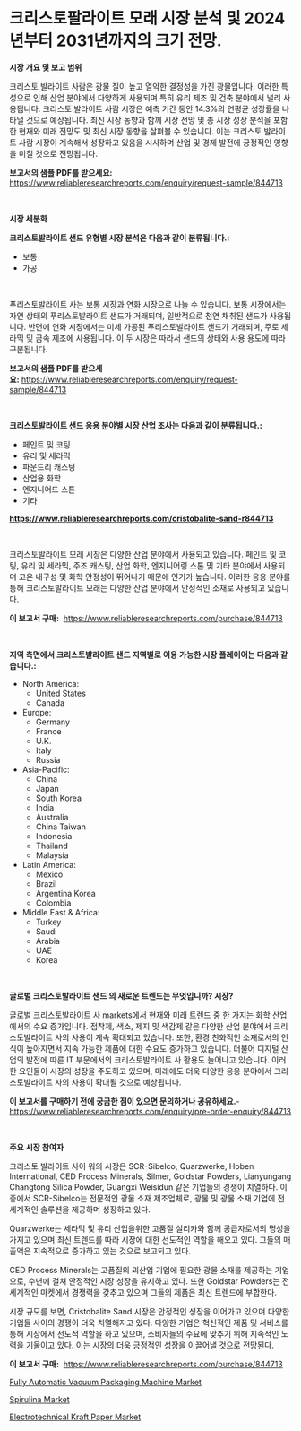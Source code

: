 <p><h1>크리스토팔라이트 모래 시장 분석 및 2024년부터 2031년까지의 크기 전망.</h1></p><p><strong>시장 개요 및 보고 범위</strong></p>
<p><p>크리스토 발라이트 사람은 광물 질이 높고 열악한 결정성을 가진 광물입니다. 이러한 특성으로 인해 산업 분야에서 다양하게 사용되며 특히 유리 제조 및 건축 분야에서 널리 사용됩니다. 크리스토 발라이트 사람 시장은 예측 기간 동안 14.3%의 연평균 성장률을 나타낼 것으로 예상됩니다. 최신 시장 동향과 함께 시장 전망 및 총 시장 성장 분석을 포함한 현재와 미래 전망도 및 최신 시장 동향을 살펴볼 수 있습니다. 이는 크리스토 발라이트 사람 시장이 계속해서 성장하고 있음을 시사하며 산업 및 경제 발전에 긍정적인 영향을 미칠 것으로 전망됩니다.</p></p>
<p><strong>보고서의 샘플 PDF를 받으세요:</strong> <a href="https://www.reliableresearchreports.com/enquiry/request-sample/844713">https://www.reliableresearchreports.com/enquiry/request-sample/844713</a></p>
<p>&nbsp;</p>
<p><strong>시장 세분화</strong></p>
<p><strong>크리스토발라이트 샌드 유형별 시장 분석은 다음과 같이 분류됩니다.:</strong></p>
<p><ul><li>보통</li><li>가공</li></ul></p>
<p>&nbsp;</p>
<p><p>푸리스토발라이트 사는 보통 시장과 연화 시장으로 나눌 수 있습니다. 보통 시장에서는 자연 상태의 푸리스토발라이트 샌드가 거래되며, 일반적으로 천연 채취된 샌드가 사용됩니다. 반면에 연화 시장에서는 미세 가공된 푸리스토발라이트 샌드가 거래되며, 주로 세라믹 및 금속 제조에 사용됩니다. 이 두 시장은 따라서 샌드의 상태와 사용 용도에 따라 구분됩니다.</p></p>
<p><strong>보고서의 샘플 PDF를 받으세요:</strong>&nbsp;<a href="https://www.reliableresearchreports.com/enquiry/request-sample/844713">https://www.reliableresearchreports.com/enquiry/request-sample/844713</a></p>
<p>&nbsp;</p>
<p><strong> 크리스토발라이트 샌드 응용 분야별 시장 산업 조사는 다음과 같이 분류됩니다.:</strong></p>
<p><ul><li>페인트 및 코팅</li><li>유리 및 세라믹</li><li>파운드리 캐스팅</li><li>산업용 화학</li><li>엔지니어드 스톤</li><li>기타</li></ul></p>
<p><strong><a href="https://www.reliableresearchreports.com/cristobalite-sand-r844713">https://www.reliableresearchreports.com/cristobalite-sand-r844713</a></strong></p>
<p>&nbsp;</p>
<p><p>크리스토발라이트 모래 시장은 다양한 산업 분야에서 사용되고 있습니다. 페인트 및 코팅, 유리 및 세라믹, 주조 캐스팅, 산업 화학, 엔지니어링 스톤 및 기타 분야에서 사용되며 고온 내구성 및 화학 안정성이 뛰어나기 때문에 인기가 높습니다. 이러한 응용 분야를 통해 크리스토발라이트 모래는 다양한 산업 분야에서 안정적인 소재로 사용되고 있습니다.</p></p>
<p><strong>이 보고서 구매:</strong>&nbsp; <a href="https://www.reliableresearchreports.com/purchase/844713">https://www.reliableresearchreports.com/purchase/844713</a></p>
<p>&nbsp;</p>
<p><strong>지역 측면에서 크리스토발라이트 샌드 지역별로 이용 가능한 시장 플레이어는 다음과 같습니다.:</strong></p>
<p><ul>
    <li>
        North America:
        <ul>
            <li>United States</li>
            <li>Canada</li>
        </ul>
    </li>
    <li>
        Europe:
        <ul>
            <li>Germany</li>
            <li>France</li>
            <li>U.K.</li>
            <li>Italy</li>
            <li>Russia</li>
        </ul>
    </li>
    <li>
        Asia-Pacific:
        <ul>
            <li>China</li>
            <li>Japan</li>
            <li>South Korea</li>
            <li>India</li>
            <li>Australia</li>
            <li>China Taiwan</li>
            <li>Indonesia</li>
            <li>Thailand</li>
            <li>Malaysia</li>
        </ul>
    </li>
    <li>
        Latin America:
        <ul>
            <li>Mexico</li>
            <li>Brazil</li>
            <li>Argentina Korea</li>
            <li>Colombia</li>
        </ul>
    </li>
    <li>
        Middle East & Africa:
        <ul>
            <li>Turkey</li>
            <li>Saudi</li>
            <li>Arabia</li>
            <li>UAE</li>
            <li>Korea</li>
        </ul>
    </li>
    </ul></p>
<p>&nbsp;</p>
<p><strong>글로벌 크리스토발라이트 샌드 의 새로운 트렌드는 무엇입니까? 시장?</strong></p>
<p><p>글로벌 크리스토발라이트 사 markets에서 현재와 미래 트렌드 중 한 가지는 화학 산업에서의 수요 증가입니다. 접착제, 색소, 제지 및 색감제 같은 다양한 산업 분야에서 크리스토발라이트 사의 사용이 계속 확대되고 있습니다. 또한, 환경 친화적인 소재로서의 인식이 높아지면서 지속 가능한 제품에 대한 수요도 증가하고 있습니다. 더불어 디지털 산업의 발전에 따른 IT 부문에서의 크리스토발라이트 사 활용도 늘어나고 있습니다. 이러한 요인들이 시장의 성장을 주도하고 있으며, 미래에도 더욱 다양한 응용 분야에서 크리스토발라이트 사의 사용이 확대될 것으로 예상됩니다.</p></p>
<p><strong>이 보고서를 구매하기 전에 궁금한 점이 있으면 문의하거나 공유하세요.</strong>- <a href="https://www.reliableresearchreports.com/enquiry/pre-order-enquiry/844713">https://www.reliableresearchreports.com/enquiry/pre-order-enquiry/844713</a></p>
<p>&nbsp;</p>
<p><strong>주요 시장 참여자</strong></p>
<p><p>크리스토 발라이트 사이 워의 시장은 SCR-Sibelco, Quarzwerke, Hoben International, CED Process Minerals, Silmer, Goldstar Powders, Lianyungang Changtong Silica Powder, Guangxi Weisidun 같은 기업들의 경쟁이 치열하다. 이 중에서 SCR-Sibelco는 전문적인 광물 소재 제조업체로, 광물 및 광물 소재 기업에 전 세계적인 솔루션을 제공하며 성장하고 있다.</p><p>Quarzwerke는 세라믹 및 유리 산업을위한 고품질 실리카와 함께 공급자로서의 명성을 가지고 있으며 최신 트렌드를 따라 시장에 대한 선도적인 역할을 해오고 있다. 그들의 매출액은 지속적으로 증가하고 있는 것으로 보고되고 있다.</p><p>CED Process Minerals는 고품질의 괴산업 기업에 필요한 광물 소재를 제공하는 기업으로, 수년에 걸쳐 안정적인 시장 성장을 유지하고 있다. 또한 Goldstar Powders는 전세계적인 마켓에서 경쟁력을 갖추고 있으며 그들의 제품은 최신 트렌드에 부합한다.</p><p>시장 규모를 보면, Cristobalite Sand 시장은 안정적인 성장을 이어가고 있으며 다양한 기업들 사이의 경쟁이 더욱 치열해지고 있다. 다양한 기업은 혁신적인 제품 및 서비스를 통해 시장에서 선도적 역할을 하고 있으며, 소비자들의 수요에 맞추기 위해 지속적인 노력을 기울이고 있다. 이는 시장의 더욱 긍정적인 성장을 이끌어낼 것으로 전망된다.</p></p>
<p><strong>이 보고서 구매:</strong>&nbsp;&nbsp;<a href="https://www.reliableresearchreports.com/purchase/844713">https://www.reliableresearchreports.com/purchase/844713</a></p>
<p><p><a href="https://www.linkedin.com/pulse/fully-automatic-vacuum-packaging-machine-market-size-trends-fuqhc?trackingId=Ssh%2Fr4a0QW8FNB2FXXFxMQ%3D%3D">Fully Automatic Vacuum Packaging Machine Market</a></p><p><a href="https://github.com/Hazelklievgspy6vdcsmu106w/Market-Research-Report-List-1/blob/main/spirulina-market.md">Spirulina Market</a></p><p><a href="https://www.linkedin.com/pulse/electrotechnical-kraft-paper-market-growth-trends-covid-19-r7xjc?trackingId=MyCBGEkYrFWB9xzuSHhXog%3D%3D">Electrotechnical Kraft Paper Market</a></p></p>